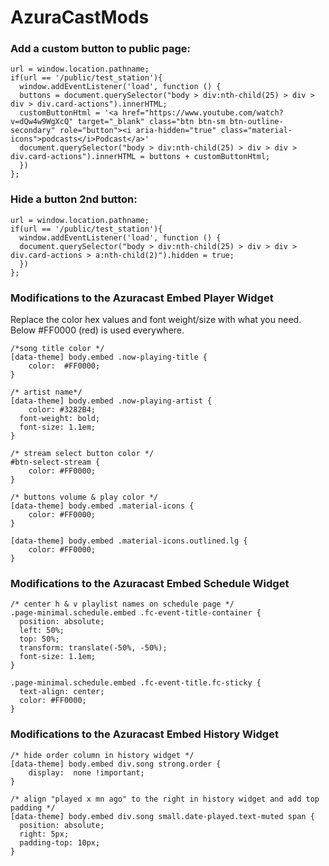 # AzuraCastMods

### Add a custom button to public page:
```
url = window.location.pathname;
if(url == '/public/test_station'){
  window.addEventListener('load', function () {
  buttons = document.querySelector("body > div:nth-child(25) > div > div > div.card-actions").innerHTML;
  customButtonHtml = '<a href="https://www.youtube.com/watch?v=dQw4w9WgXcQ" target="_blank" class="btn btn-sm btn-outline-secondary" role="button"><i aria-hidden="true" class="material-icons">podcasts</i>Podcast</a>'
  document.querySelector("body > div:nth-child(25) > div > div > div.card-actions").innerHTML = buttons + customButtonHtml;
  })
};
```

### Hide a button 2nd button:
```
url = window.location.pathname;
if(url == '/public/test_station'){
  window.addEventListener('load', function () {
  document.querySelector("body > div:nth-child(25) > div > div > div.card-actions > a:nth-child(2)").hidden = true;
  })
};
```

### Modifications to the Azuracast Embed Player Widget

Replace the color hex values and font weight/size with what you need. Below #FF0000 (red) is used everywhere.
```
/*song title color */
[data-theme] body.embed .now-playing-title {
    color:  #FF0000;
}

/* artist name*/
[data-theme] body.embed .now-playing-artist {
    color: #3282B4;
  font-weight: bold; 
  font-size: 1.1em;
}

/* stream select button color */
#btn-select-stream {
    color: #FF0000;
}

/* buttons volume & play color */
[data-theme] body.embed .material-icons {
    color: #FF0000;
}

[data-theme] body.embed .material-icons.outlined.lg {
	color: #FF0000;
}
```
### Modifications to the Azuracast Embed Schedule Widget

```
/* center h & v playlist names on schedule page */
.page-minimal.schedule.embed .fc-event-title-container {
  position: absolute;
  left: 50%;
  top: 50%;
  transform: translate(-50%, -50%);
  font-size: 1.1em;
}

.page-minimal.schedule.embed .fc-event-title.fc-sticky {
  text-align: center;
  color: #FF0000;
}
```
### Modifications to the Azuracast Embed History Widget

```
/* hide order column in history widget */
[data-theme] body.embed div.song strong.order {
    display:  none !important;
}

/* align "played x mn ago" to the right in history widget and add top padding */
[data-theme] body.embed div.song small.date-played.text-muted span {
  position: absolute;
  right: 5px;
  padding-top: 10px;
}
```
